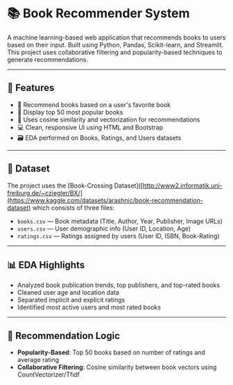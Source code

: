 # 📚 Book Recommender System

A machine learning-based web application that recommends books to users based on their input. Built using Python, Pandas, Scikit-learn, and Streamlit. This project uses collaborative filtering and popularity-based techniques to generate recommendations.

---

## 🚀 Features

* 📖 Recommend books based on a user's favorite book
* 🌟 Display top 50 most popular books
* 🧠 Uses cosine similarity and vectorization for recommendations
* 💻 Clean, responsive UI using HTML and Bootstrap
* 🗃️ EDA performed on Books, Ratings, and Users datasets

---

## 📂 Dataset

The project uses the [Book-Crossing Dataset]([http://www2.informatik.uni-freiburg.de/~cziegler/BX/](https://www.kaggle.com/datasets/arashnic/book-recommendation-dataset) which consists of three files:

* `books.csv` — Book metadata (Title, Author, Year, Publisher, Image URLs)
* `users.csv` — User demographic info (User ID, Location, Age)
* `ratings.csv` — Ratings assigned by users (User ID, ISBN, Book-Rating)

---

## 📊 EDA Highlights

* Analyzed book publication trends, top publishers, and top-rated books
* Cleaned user age and location data
* Separated implicit and explicit ratings
* Identified most active users and most rated books

---

## 🧠 Recommendation Logic

* **Popularity-Based**: Top 50 books based on number of ratings and average rating
* **Collaborative Filtering**: Cosine similarity between book vectors using CountVectorizer/Tfidf
